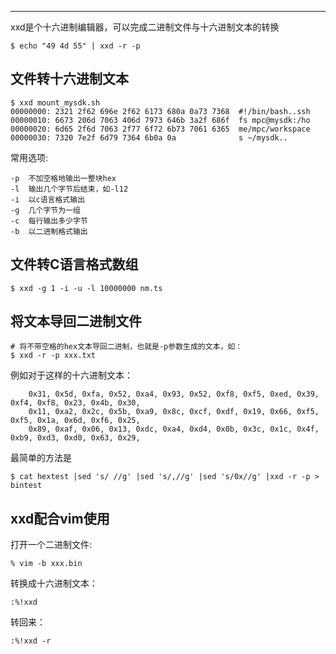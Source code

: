 

---

xxd是个十六进制编辑器，可以完成二进制文件与十六进制文本的转换



```
$ echo "49 4d 55" | xxd -r -p
```





## 文件转十六进制文本



```
$ xxd mount_mysdk.sh 
00000000: 2321 2f62 696e 2f62 6173 680a 0a73 7368  #!/bin/bash..ssh
00000010: 6673 206d 7063 406d 7973 646b 3a2f 686f  fs mpc@mysdk:/ho
00000020: 6d65 2f6d 7063 2f77 6f72 6b73 7061 6365  me/mpc/workspace
00000030: 7320 7e2f 6d79 7364 6b0a 0a              s ~/mysdk..
```

常用选项:

```
-p  不加空格地输出一整块hex
-l  输出几个字节后结束，如-l12
-i  以c语言格式输出
-g  几个字节为一组
-c  每行输出多少字节
-b  以二进制格式输出
```

## 文件转C语言格式数组

```
$ xxd -g 1 -i -u -l 10000000 nm.ts
```

## 将文本导回二进制文件

```
# 将不带空格的hex文本导回二进制，也就是-p参数生成的文本，如：
$ xxd -r -p xxx.txt
```

例如对于这样的十六进制文本：

```
    0x31, 0x5d, 0xfa, 0x52, 0xa4, 0x93, 0x52, 0xf8, 0xf5, 0xed, 0x39, 0xf4, 0xf8, 0x23, 0x4b, 0x30,
    0x11, 0xa2, 0x2c, 0x5b, 0xa9, 0x8c, 0xcf, 0xdf, 0x19, 0x66, 0xf5, 0xf5, 0x1a, 0x6d, 0xf6, 0x25,
    0x89, 0xaf, 0x06, 0x13, 0xdc, 0xa4, 0xd4, 0x0b, 0x3c, 0x1c, 0x4f, 0xb9, 0xd3, 0xd0, 0x63, 0x29,
```

最简单的方法是

```
$ cat hextest |sed 's/ //g' |sed 's/,//g' |sed 's/0x//g' |xxd -r -p > bintest
```

## xxd配合vim使用

打开一个二进制文件:

```
% vim -b xxx.bin
```

转换成十六进制文本：

```
:%!xxd
```

转回来：
```
:%!xxd -r
```

